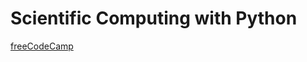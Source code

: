 # Scientific Computing with Python
[freeCodeCamp](https://www.freecodecamp.org/learn/scientific-computing-with-python/)
